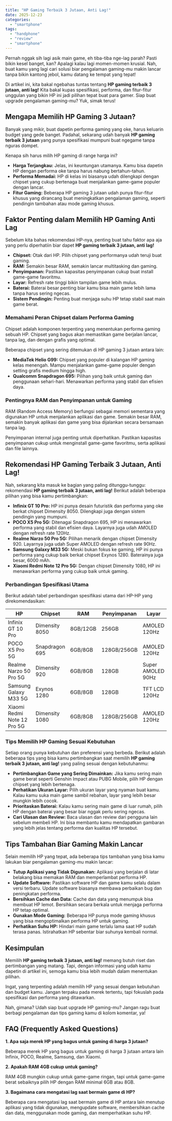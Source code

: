 ```yaml
---
title: "HP Gaming Terbaik 3 Jutaan, Anti Lag!"
date: 2025-12-23
categories: 
  - "smartphone"
tags: 
  - "handphone"
  - "review"
  - "smartphone"
---
```


Pernah nggak sih lagi asik main game, eh tiba-tiba nge-lag parah? Pasti bikin kesel banget, kan? Apalagi kalau lagi momen-momen krusial. Nah, buat kamu yang lagi cari solusi biar pengalaman gaming-mu makin lancar tanpa bikin kantong jebol, kamu datang ke tempat yang tepat!

Di artikel ini, kita bakal ngebahas tuntas tentang **HP gaming terbaik 3 jutaan, anti lag!** Kita bakal kupas spesifikasi, performa, dan fitur-fitur unggulan yang bikin HP ini jadi pilihan tepat buat para gamer. Siap buat upgrade pengalaman gaming-mu? Yuk, simak terus!

## Mengapa Memilih HP Gaming 3 Jutaan?

Banyak yang mikir, buat dapetin performa gaming yang oke, harus keluarin budget yang gede banget. Padahal, sekarang udah banyak **HP gaming terbaik 3 jutaan** yang punya spesifikasi mumpuni buat ngegame tanpa nguras dompet.

Kenapa sih harus milih HP gaming di range harga ini?

- **Harga Terjangkau:** Jelas, ini keuntungan utamanya. Kamu bisa dapetin HP dengan performa oke tanpa harus nabung bertahun-tahun.
- **Performa Memadai:** HP di kelas ini biasanya udah dilengkapi dengan chipset yang cukup bertenaga buat menjalankan game-game populer dengan lancar.
- **Fitur Gaming:** Beberapa HP gaming 3 jutaan udah punya fitur-fitur khusus yang dirancang buat meningkatkan pengalaman gaming, seperti pendingin tambahan atau mode gaming khusus.

## Faktor Penting dalam Memilih HP Gaming Anti Lag

Sebelum kita bahas rekomendasi HP-nya, penting buat tahu faktor apa aja yang perlu diperhatiin biar dapet **HP gaming terbaik 3 jutaan, anti lag!**

- **Chipset:** Otak dari HP. Pilih chipset yang performanya udah teruji buat gaming.
- **RAM:** Semakin besar RAM, semakin lancar multitasking dan gaming.
- **Penyimpanan:** Pastikan kapasitas penyimpanan cukup buat install game-game favoritmu.
- **Layar:** Refresh rate tinggi bikin tampilan game lebih mulus.
- **Baterai:** Baterai besar penting biar kamu bisa main game lebih lama tanpa harus sering ngecas.
- **Sistem Pendingin:** Penting buat menjaga suhu HP tetap stabil saat main game berat.

### Memahami Peran Chipset dalam Performa Gaming

Chipset adalah komponen terpenting yang menentukan performa gaming sebuah HP. Chipset yang bagus akan memastikan game berjalan lancar, tanpa lag, dan dengan grafis yang optimal.

Beberapa chipset yang sering ditemukan di HP gaming 3 jutaan antara lain:

- **MediaTek Helio G99:** Chipset yang populer di kalangan HP gaming kelas menengah. Mampu menjalankan game-game populer dengan setting grafis medium hingga high.
- **Qualcomm Snapdragon 695:** Pilihan yang baik untuk gaming dan penggunaan sehari-hari. Menawarkan performa yang stabil dan efisien daya.

### Pentingnya RAM dan Penyimpanan untuk Gaming

RAM (Random Access Memory) berfungsi sebagai memori sementara yang digunakan HP untuk menjalankan aplikasi dan game. Semakin besar RAM, semakin banyak aplikasi dan game yang bisa dijalankan secara bersamaan tanpa lag.

Penyimpanan internal juga penting untuk diperhatikan. Pastikan kapasitas penyimpanan cukup untuk menginstall game-game favoritmu, serta aplikasi dan file lainnya.

## Rekomendasi HP Gaming Terbaik 3 Jutaan, Anti Lag!

Nah, sekarang kita masuk ke bagian yang paling ditunggu-tunggu: rekomendasi **HP gaming terbaik 3 jutaan, anti lag!** Berikut adalah beberapa pilihan yang bisa kamu pertimbangkan:

- **Infinix GT 10 Pro:** HP ini punya desain futuristik dan performa yang oke berkat chipset Dimensity 8050. Dilengkapi juga dengan sistem pendingin yang mumpuni.
- **POCO X5 Pro 5G:** Ditenagai Snapdragon 695, HP ini menawarkan performa yang stabil dan efisien daya. Layarnya juga udah AMOLED dengan refresh rate 120Hz.
- **Realme Narzo 50 Pro 5G:** Pilihan menarik dengan chipset Dimensity 920. Layarnya juga udah Super AMOLED dengan refresh rate 90Hz.
- **Samsung Galaxy M33 5G:** Meski bukan fokus ke gaming, HP ini punya performa yang cukup baik berkat chipset Exynos 1280. Baterainya juga besar, 6000 mAh.
- **Xiaomi Redmi Note 12 Pro 5G:** Dengan chipset Dimensity 1080, HP ini menawarkan performa yang cukup baik untuk gaming.

### Perbandingan Spesifikasi Utama

Berikut adalah tabel perbandingan spesifikasi utama dari HP-HP yang direkomendasikan:

| HP | Chipset | RAM | Penyimpanan | Layar | Baterai |
| --- | --- | --- | --- | --- | --- |
| Infinix GT 10 Pro | Dimensity 8050 | 8GB/12GB | 256GB | AMOLED 120Hz | 5000 mAh |
| POCO X5 Pro 5G | Snapdragon 695 | 6GB/8GB | 128GB/256GB | AMOLED 120Hz | 5000 mAh |
| Realme Narzo 50 Pro 5G | Dimensity 920 | 6GB/8GB | 128GB | Super AMOLED 90Hz | 5000 mAh |
| Samsung Galaxy M33 5G | Exynos 1280 | 6GB/8GB | 128GB | TFT LCD 120Hz | 6000 mAh |
| Xiaomi Redmi Note 12 Pro 5G | Dimensity 1080 | 6GB/8GB | 128GB/256GB | AMOLED 120Hz | 5000 mAh |

### Tips Memilih HP Gaming Sesuai Kebutuhan

Setiap orang punya kebutuhan dan preferensi yang berbeda. Berikut adalah beberapa tips yang bisa kamu pertimbangkan saat memilih **HP gaming terbaik 3 jutaan, anti lag!** yang paling sesuai dengan kebutuhanmu:

- **Pertimbangkan Game yang Sering Dimainkan:** Jika kamu sering main game berat seperti Genshin Impact atau PUBG Mobile, pilih HP dengan chipset yang lebih bertenaga.
- **Perhatikan Ukuran Layar:** Pilih ukuran layar yang nyaman buat kamu. Kalau kamu suka main game sambil rebahan, layar yang lebih besar mungkin lebih cocok.
- **Prioritaskan Baterai:** Kalau kamu sering main game di luar rumah, pilih HP dengan baterai yang besar biar nggak perlu sering ngecas.
- **Cari Ulasan dan Review:** Baca ulasan dan review dari pengguna lain sebelum membeli HP. Ini bisa membantu kamu mendapatkan gambaran yang lebih jelas tentang performa dan kualitas HP tersebut.

## Tips Tambahan Biar Gaming Makin Lancar

Selain memilih HP yang tepat, ada beberapa tips tambahan yang bisa kamu lakukan biar pengalaman gaming-mu makin lancar:

- **Tutup Aplikasi yang Tidak Digunakan:** Aplikasi yang berjalan di latar belakang bisa memakan RAM dan memperlambat performa HP.
- **Update Software:** Pastikan software HP dan game kamu selalu dalam versi terbaru. Update software biasanya membawa perbaikan bug dan peningkatan performa.
- **Bersihkan Cache dan Data:** Cache dan data yang menumpuk bisa membuat HP lemot. Bersihkan secara berkala untuk menjaga performa HP tetap optimal.
- **Gunakan Mode Gaming:** Beberapa HP punya mode gaming khusus yang bisa mengoptimalkan performa HP untuk gaming.
- **Perhatikan Suhu HP:** Hindari main game terlalu lama saat HP sudah terasa panas. Istirahatkan HP sebentar biar suhunya kembali normal.

## Kesimpulan

Memilih **HP gaming terbaik 3 jutaan, anti lag!** memang butuh riset dan pertimbangan yang matang. Tapi, dengan informasi yang udah kamu dapetin di artikel ini, semoga kamu bisa lebih mudah dalam menentukan pilihan.

Ingat, yang terpenting adalah memilih HP yang sesuai dengan kebutuhan dan budget kamu. Jangan terpaku pada merek tertentu, tapi fokuslah pada spesifikasi dan performa yang ditawarkan.

Nah, gimana? Udah siap buat upgrade HP gaming-mu? Jangan ragu buat berbagi pengalaman dan tips gaming kamu di kolom komentar, ya!

## FAQ (Frequently Asked Questions)

**1\. Apa saja merek HP yang bagus untuk gaming di harga 3 jutaan?**

Beberapa merek HP yang bagus untuk gaming di harga 3 jutaan antara lain Infinix, POCO, Realme, Samsung, dan Xiaomi.

**2\. Apakah RAM 4GB cukup untuk gaming?**

RAM 4GB mungkin cukup untuk game-game ringan, tapi untuk game-game berat sebaiknya pilih HP dengan RAM minimal 6GB atau 8GB.

**3\. Bagaimana cara mengatasi lag saat bermain game di HP?**

Beberapa cara mengatasi lag saat bermain game di HP antara lain menutup aplikasi yang tidak digunakan, mengupdate software, membersihkan cache dan data, menggunakan mode gaming, dan memperhatikan suhu HP.
